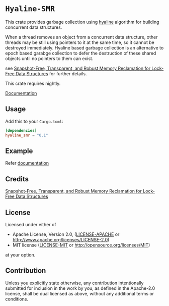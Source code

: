 # `Hyaline-SMR`

This crate provides garbage collection using [hyaline](https://arxiv.org/pdf/1905.07903.pdf) algorithm for building concurrent data structures.

When a thread removes an object from a concurrent data structure, other threads
may be still using pointers to it at the same time, so it cannot be destroyed
immediately. Hyaline based garbage collection is an alternative to epoch based garabge collection 
to defer the destruction of these shared objects until no pointers to them can exist.

see [Snapshot-Free, Transparent, and Robust Memory
Reclamation for Lock-Free Data Structures](https://arxiv.org/pdf/1905.07903.pdf) for further details.

This crate requires nightly.

[Documentation](https://docs.rs/hyaline_smr)

## Usage
Add this to your `Cargo.toml`:
```toml
[dependencies]
hyaline_smr = "0.1"
```

## Example
Refer [documentation](https://docs.rs/hyaline_smr)

## Credits
[Snapshot-Free, Transparent, and Robust Memory
Reclamation for Lock-Free Data Structures](https://arxiv.org/pdf/1905.07903.pdf)

## License

Licensed under either of

 * Apache License, Version 2.0, ([LICENSE-APACHE](LICENSE-APACHE) or http://www.apache.org/licenses/LICENSE-2.0)
 * MIT license ([LICENSE-MIT](LICENSE-MIT) or http://opensource.org/licenses/MIT)

at your option.

## Contribution

Unless you explicitly state otherwise, any contribution intentionally submitted
for inclusion in the work by you, as defined in the Apache-2.0 license, shall be dual licensed as above, without any
additional terms or conditions.
